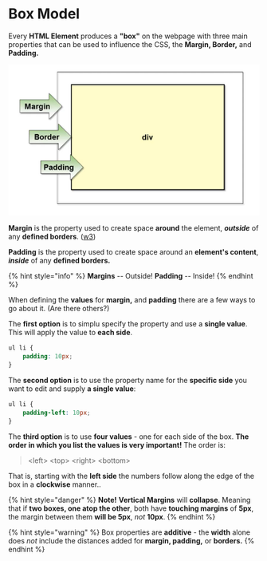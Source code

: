 # Box Model

Every **HTML Element** produces a **"box"** on the webpage with three main properties that can be used to influence the CSS, the **Margin, Border,** and **Padding.** 

![](.gitbook/assets/image%20%281%29.png)

**Margin** is the property used to create space **around** the element, _**outside**_ of any **defined borders**. \([w3](https://www.w3schools.com/css/css_margin.asp)\)

**Padding** is the property used to create space around an **element's content**, _**inside**_ of any **defined borders.**

{% hint style="info" %}
**Margins** -- Outside! **Padding** -- Inside!
{% endhint %}

When defining the **values** for **margin,** and **padding** there are a few ways to go about it. \(Are there others?\)

The **first option** is to simplu specify the property and use a **single value**. This will apply the value to **each side**.

```css
ul li {
    padding: 10px;
}
```

The **second option** is to use the property name for the **specific side** you want to edit and supply **a single value**:

```css
ul li {
    padding-left: 10px;
}
```

The **third option** is to use **four values** - one for each side of the box. **The order in which you list the values is very important!** The order is:

> &lt;left&gt; &lt;top&gt; &lt;right&gt; &lt;bottom&gt;

That is, starting with the **left side** the numbers follow along the edge of the box in a **clockwise** manner..

{% hint style="danger" %}
**Note!** **Vertical Margins** will **collapse**. Meaning that if **two boxes, one atop the other**, both have **touching margins** of **5px**, the margin between them **will be 5px**, _not_ **10px**.
{% endhint %}

{% hint style="warning" %}
Box properties are **additive** - the **width** alone does _not_ include the distances added for **margin, padding,** or **borders.**
{% endhint %}

